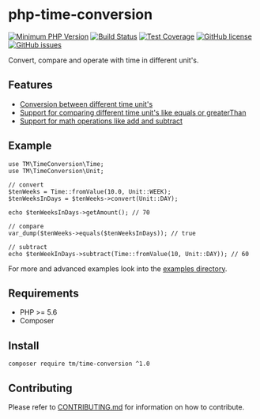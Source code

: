 # php-time-conversion

[![Minimum PHP Version](https://img.shields.io/badge/php-%3E%3D%205.6-8892BF.svg?style=flat-square)](https://php.net/)
[![Build Status](https://travis-ci.org/tommy-muehle/php-time-conversion.svg?branch=master)](https://travis-ci.org/tommy-muehle/php-time-conversion)
[![Test Coverage](https://codeclimate.com/github/tommy-muehle/php-time-conversion/badges/coverage.svg)](https://codeclimate.com/github/tommy-muehle/php-time-conversion/coverage)
[![GitHub license](https://img.shields.io/badge/license-MIT-blue.svg)](https://raw.githubusercontent.com/tommy-muehle/php-time-conversion/master/LICENSE)
[![GitHub issues](https://img.shields.io/github/issues/tommy-muehle/php-time-conversion.svg)](https://github.com/php-time-conversion/issues)

Convert, compare and operate with time in different unit's.

## Features

* [Conversion between different time unit's](examples/basic-usage.php)
* [Support for comparing different time unit's like equals or greaterThan](examples/compare-usage.php)
* [Support for math operations like add and subtract](examples/math-usage.php)

## Example

```
use TM\TimeConversion\Time;
use TM\TimeConversion\Unit;

// convert
$tenWeeks = Time::fromValue(10.0, Unit::WEEK);
$tenWeeksInDays = $tenWeeks->convert(Unit::DAY);

echo $tenWeeksInDays->getAmount(); // 70

// compare
var_dump($tenWeeks->equals($tenWeeksInDays)); // true

// subtract
echo $tenWeekInDays->subtract(Time::fromValue(10, Unit::DAY)); // 60
```

For more and advanced examples look into the [examples directory](examples).

## Requirements

* PHP >= 5.6
* Composer

## Install

```
composer require tm/time-conversion ^1.0
```

## Contributing

Please refer to [CONTRIBUTING.md](CONTRIBUTING.md) for information on how to contribute.
